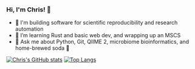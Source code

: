 ### Hi, I'm Chris! 👋

- 🔭 I'm building software for scientific reproducibility and research automation
- 🌱 I’m learning Rust and basic web dev, and wrapping up an MSCS
- 💬 Ask me about Python, Git, QIIME 2, microbiome bioinformatics, and home-brewed soda :champagne:

[![Chris's GitHub stats](https://github-readme-stats.vercel.app/api?username=ChrisKeefe&show_icons=true&theme=tokyonight&count_private=true)](https://github.com/anuraghazra/github-readme-stats)
[![Top Langs](https://github-readme-stats.vercel.app/api/top-langs/?username=ChrisKeefe&show_icons=true&theme=tokyonight&layout=compact&langs_count=8&hide=jupyter%20notebook)](https://github.com/anuraghazra/github-readme-stats)


<!--
**ChrisKeefe/ChrisKeefe** is a ✨ _special_ ✨ repository because its `README.md` (this file) appears on your GitHub profile.

Here are some ideas to get you started:

- 👯 I’m looking to collaborate on ...
- 📫 How to reach me: ...
- 😄 Pronouns: ...
- ⚡ Fun fact: ...
-->
